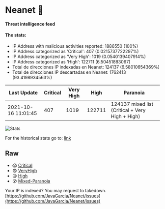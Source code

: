 # Neanet :hocho:
#### Threat intelligence feed
#### The stats:

- IP Address with malicious activities reported: 1886550 (100%)
- IP Address categorized as 'Critical':  407 (0.0215737722297%)
- IP Address categorized as 'Very High':  1019 (0.0540139407914%)
- IP Address categorized as 'High':  122711 (6.50451883067)
- Total de direcciones IP indexadas en Neanet:  124137 (6.58010654369%)
- Total de direcciones IP descartadas en Neanet:  1762413 (93.4198934563%)

| Last Update | Critical | Very High | High | Paranoia |
| --- | --- | --- | --- | --- |
| 2021-10-16 11:01:45 | 407 | 1019 | 122711 | 124137 mixed list (Critical + Very High + High)|

![Stats](https://docs.google.com/spreadsheets/d/e/2PACX-1vSnaNMIXVabIpDJjufMlzH7poXnshF3mgd8Is1g9ytUEzVsP5my4Trn8f-xkoLLQ38xpL3HtmUexLo6/pubchart?oid=501124687&format=image)

For the historical stats go to: [link](/stats.csv)
## Raw
- :scream: [Critical](https://raw.githubusercontent.com/JavaGarcia/Neanet/master/blacklists/neanet_critical.txt)
- :fearful: [VeryHigh](https://raw.githubusercontent.com/JavaGarcia/Neanet/master/blacklists/neanet_veryHigh.txtt)
- :frowning: [High](https://raw.githubusercontent.com/JavaGarcia/Neanet/master/blacklists/neanet_high.txt)
- :dizzy_face: [Mixed-Paranoia](https://raw.githubusercontent.com/JavaGarcia/Neanet/master/blacklists/neanet_all.txt)


Your IP is indexed? You may request to takedown. [https://github.com/JavaGarcia/Neanet/issues](https://github.com/JavaGarcia/Neanet/issues)
























































































































































































































































































































































































































































































































































































































































































































































































































































































































































































































































































































































































































































































































































































































































































































































































































































































































































































































































































































































































































































































































































































































































































































































































































































































































































































































































































































































































































































































































































































































































































































































































































































































































































































































































































































































































































































































































































































































































































































































































































































































































































































































































































































































































































































































































































































































































































































































































































































































































































































































































































































































































































































































































































































































































































































































































































































































































































































































































































































































































































































































































































































































































































































































































































































































































































































































































































































































































































































































































































































































































































































































































































































































































































































































































































































































































































































































































































































































































































































































































































































































































































































































































































































































































































































































































































































































































































































































































































































































































































































































































































































































































































































































































































































































































































































































































































































































































